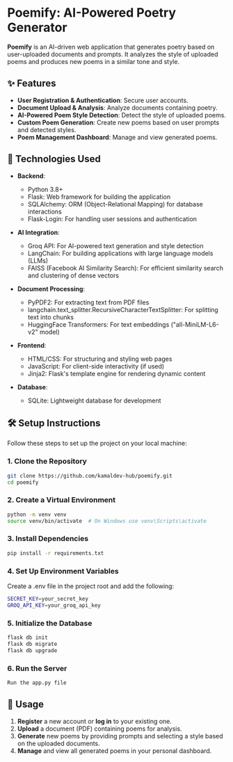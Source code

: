 # Poemify: AI-Powered Poetry Generator

**Poemify** is an AI-driven web application that generates poetry based on user-uploaded documents and prompts. It analyzes the style of uploaded poems and produces new poems in a similar tone and style.

## ✨ Features

- **User Registration & Authentication**: Secure user accounts.
- **Document Upload & Analysis**: Analyze documents containing poetry.
- **AI-Powered Poem Style Detection**: Detect the style of uploaded poems.
- **Custom Poem Generation**: Create new poems based on user prompts and detected styles.
- **Poem Management Dashboard**: Manage and view generated poems.

## 🚀 Technologies Used

- **Backend**:
  - Python 3.8+
  - Flask: Web framework for building the application
  - SQLAlchemy: ORM (Object-Relational Mapping) for database interactions
  - Flask-Login: For handling user sessions and authentication

  
- **AI Integration**: 
  - Groq API: For AI-powered text generation and style detection
  - LangChain: For building applications with large language models (LLMs)
  - FAISS (Facebook AI Similarity Search): For efficient similarity search and clustering of dense vectors


- **Document Processing**:
  - PyPDF2: For extracting text from PDF files
  - langchain.text_splitter.RecursiveCharacterTextSplitter: For splitting text into chunks
  - HuggingFace Transformers: For text embeddings ("all-MiniLM-L6-v2" model)


- **Frontend**:
  - HTML/CSS: For structuring and styling web pages
  - JavaScript: For client-side interactivity (if used)
  - Jinja2: Flask's template engine for rendering dynamic content


- **Database**:
  - SQLite: Lightweight database for development


## 🛠️ Setup Instructions

Follow these steps to set up the project on your local machine:

### 1. Clone the Repository
```bash
git clone https://github.com/kamaldev-hub/poemify.git
cd poemify
```
### 2. Create a Virtual Environment
```bash
python -m venv venv
source venv/bin/activate  # On Windows use venv\Scripts\activate
```

### 3. Install Dependencies
```bash
pip install -r requirements.txt
```

### 4. Set Up Environment Variables
Create a .env file in the project root and add the following:
```bash
SECRET_KEY=your_secret_key
GROQ_API_KEY=your_groq_api_key
```
### 5. Initialize the Database
```bash
flask db init
flask db migrate
flask db upgrade
```
### 6. Run the Server
```bash
Run the app.py file
```
## 📖 Usage

1. **Register** a new account or **log in** to your existing one.
2. **Upload** a document (PDF) containing poems for analysis.
3. **Generate** new poems by providing prompts and selecting a style based on the uploaded documents.
4. **Manage** and view all generated poems in your personal dashboard.